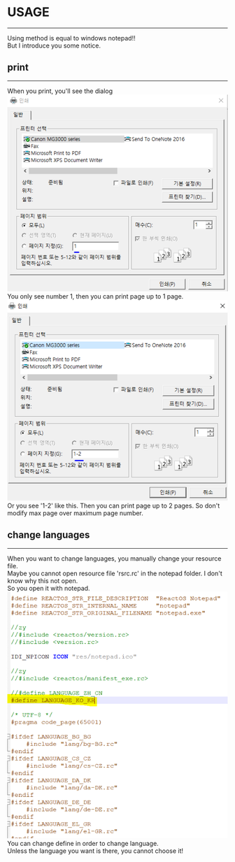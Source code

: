 # USAGE
***
Using method is equal to windows notepad!!  
But I introduce you some notice.  
## print
***
When you print, you'll see the dialog  
![dialog](print_one_page.PNG)  
You only see number 1, then you can print page up to 1 page.  
![dialog](print_more_page.PNG)  
Or you see '1-2' like this. Then you can print page up to 2 pages.
So don't modify max page over maximum page number.  
## change languages
***
When you want to change languages, you manually change your resource file.  
Maybe you cannot open resource file 'rsrc.rc' in the notepad folder. I don't know why this not open.  
So you open it with notepad.  
![language](change_language.PNG)  
You can change define in order to change language.  
Unless the language you want is there, you cannot choose it!
